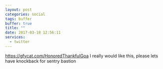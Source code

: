 ```yaml
---
layout: post
categories: social
tags: buffer
buffer: true
title: ""
date: 2017-03-18 12:56:11
services: 
  - twitter
---
```

<a class="url" href="https://gfycat.com/HonoredThankfulGoa" rel="external nofollow" target="_blank">https://gfycat.com/HonoredThankfulGoa</a> I really would like this, please lets have knockback for sentry bastion
